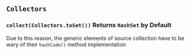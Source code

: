 ## `Collectors`
### `collect(Collectors.toSet())` Returns `HashSet` by Default
Due to this reason, the generic elements of source collection have to be wary of their `hashCode()` method implementation
